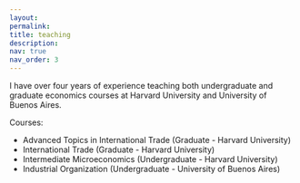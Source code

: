 ```yaml
---
layout: 
permalink: 
title: teaching
description: 
nav: true
nav_order: 3
---
```


I have over four years of experience teaching both undergraduate and graduate economics courses at Harvard University and University of Buenos Aires. 

Courses:
- Advanced Topics in International Trade (Graduate - Harvard University)
- International Trade (Graduate - Harvard University)
- Intermediate Microeconomics (Undergraduate - Harvard University)
- Industrial Organization (Undergraduate - University of Buenos Aires)


